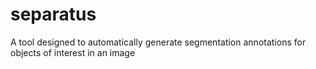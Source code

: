 # separatus
A tool designed to automatically generate segmentation annotations for objects of interest in an image

